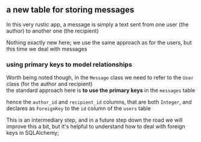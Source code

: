 ## a new table for storing messages

In this very rustic app, a message is simply a text sent from one user (the author) to another one (the recipient)

Nothing exactly new here; we use the same approach as for the users, but this time we deal with messages

### using primary keys to model relationships

Worth being noted though, in the `Message` class we need to refer to the `User`
class (for the author and recipient)  
the standard approach here is **to use the primary keys** in the `messages` table

hence the `author_id` and `recipient_id` columns, that are both `Integer`, and
declares as `ForeignKey` to the `id` column of the `users` table

This is an intermediary step, and in a future step down the road we will improve
this a bit, but it's helpful to understand how to deal with foreign keys in
SQLAlchemy;

